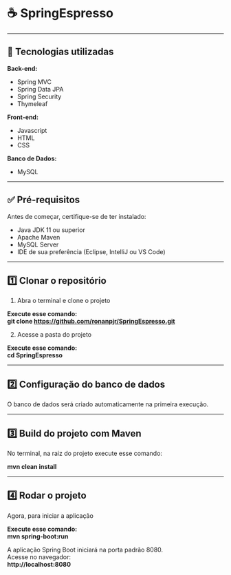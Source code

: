 # ☕ SpringEspresso

---

## 🚀 Tecnologias utilizadas
**Back-end:**

- Spring MVC
- Spring Data JPA
- Spring Security
- Thymeleaf

**Front-end:**
- Javascript
- HTML
- CSS

**Banco de Dados:**

- MySQL 

---

## ✅ Pré-requisitos

Antes de começar, certifique-se de ter instalado:

- Java JDK 11 ou superior
- Apache Maven
- MySQL Server
- IDE de sua preferência (Eclipse, IntelliJ ou VS Code)

---

## 1️⃣ Clonar o repositório

1. Abra o terminal e clone o projeto


**Execute esse comando:**  
**git clone https://github.com/ronanpjr/SpringEspresso.git**


2. Acesse a pasta do projeto


**Execute esse comando:**  
**cd SpringEspresso**  

---

## 2️⃣ Configuração do banco de dados
O banco de dados será criado automaticamente na primeira execução.

---

## 3️⃣ Build do projeto com Maven
No terminal, na raiz do projeto execute esse comando:  


**mvn clean install**

---

## 4️⃣ Rodar o projeto
Agora, para iniciar a aplicação  


**Execute esse comando:**  
**mvn spring-boot:run**  


A aplicação Spring Boot iniciará na porta padrão 8080.  
Acesse no navegador:  
**http://localhost:8080**
